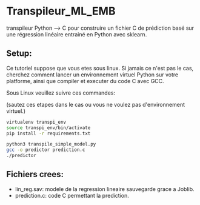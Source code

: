 # Transpileur\_ML\_EMB
transpileur Python --> C pour construire un fichier C de prédiction basé sur une régression linéaire entrainé en Python avec sklearn.

## Setup:

Ce tutoriel suppose que vous etes sous linux.
Si jamais ce n'est pas le cas, cherchez comment lancer un environnement virtuel Python sur votre platforme,
ainsi que compiler et executer du code C avec GCC.

Sous Linux veuillez suivre ces commandes:

(sautez ces etapes dans le cas ou vous ne voulez pas d'environnement virtuel.)
```sh
virtualenv transpi_env
source transpi_env/bin/activate
pip install -r requirements.txt
```

```sh
python3 transpile_simple_model.py
gcc -o predictor prediction.c
./predictor
```

## Fichiers crees:

* lin\_reg.sav: modele de la regression lineaire sauvegarde grace a Joblib.
* prediction.c: code C permettant la prediction.
